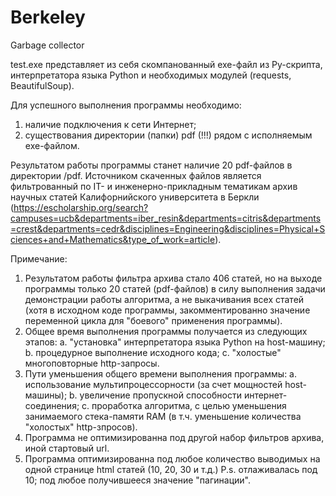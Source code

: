 # Berkeley
Garbage collector

test.exe представляет из себя скомпанованный exe-файл из Py-скрипта, интерпретатора языка Python и необходимых модулей (requests, BeautifulSoup).

Для успешного выполнения программы необходимо:
  1. наличие подключения к сети Интернет;
  2. существования директории (папки) pdf (!!!) рядом с исполняемым exe-файлом.
  
Результатом работы программы станет наличие 20 pdf-файлов в директории /pdf. Источником скаченных файлов является фильтрованный по IT- и инженерно-прикладным тематикам архив научных статей Калифорнийского университета в Беркли (https://escholarship.org/search?campuses=ucb&departments=iber_resin&departments=citris&departments=crest&departments=cedr&disciplines=Engineering&disciplines=Physical+Sciences+and+Mathematics&type_of_work=article).

Примечание:
  1. Результатом работы фильтра архива стало 406 статей, но на выходе программы только 20 статей (pdf-файлов) в силу выполнения задачи демонстрации работы алгоритма, а не выкачивания всех статей (хотя в исходном коде программы, закомментированно значение переменной цикла для "боевого" применения программы).
  2. Общее время выполнения программы получается из следующих этапов:
        a. "установка" интерпретатора языка Python на host-машину;
        b. процедурное выполнение исходного кода;
        c. "холостые" многоповторные http-запросы.
  3. Пути уменьшения общего времени выполнения программы:
        a. использование мультипроцессорности (за счет мощностей host-машины);
        b. увеличение пропускной способности интернет-соединения;
        c. проработка алгоритма, с целью уменьшения занимаемого стека-памяти RAM (в т.ч. уменьшение количества "холостых" http-зпросов).
  4. Программа не оптимизированна под другой набор фильтров архива, иной стартовый url.
  5. Программа оптимизированна под любое количество выводимых на одной странице html статей (10, 20, 30 и т.д.) P.s. отлаживалась под 10; под любое получившееся значение "пагинации".
